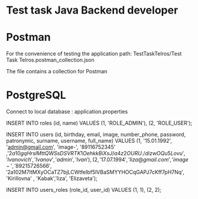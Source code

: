 # Test task Java Backend developer

# Postman

For the convenience of testing the application 
path: TestTaskTelros/Test Task Telros.postman_collection.json

The file contains a collection for Postman

# PostgreSQL

Connect to local database : application.properties

INSERT INTO roles (id, name)
VALUES (1, 'ROLE_ADMIN'),
(2, 'ROLE_USER');

INSERT INTO users (id, birthday, email, image, number_phone, password, patronymic, surname, username, full_name)
VALUES   (1, '15.01.1992', 'admin@gmail.com', 'image-', '89116752345' ,'$2a$10$gqHrslMttQWSsDSVRTK1OehkkBiXsJ/a4z2OURU./dizwOQu5Lovu','Ivanovich' , 'Ivanov','admin', 'Ivan'),
(2, '17.07.1994', 'liza@gmail.com', 'image-', '89215726566', '$2a$10$2M7ltMXyOCaTZ7bjLCWtfeIbf5lVBaSMYYHOCqGAPJ7cKff7pH7Nq', 'Kirillovna' , 'Kabak','liza', 'Elizaveta');

INSERT INTO users_roles (role_id, user_id)
VALUES (1, 1),
(2, 2);








